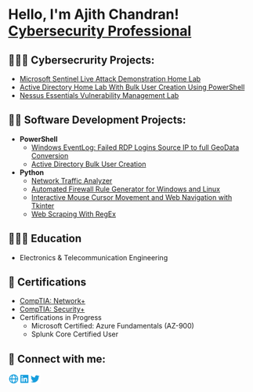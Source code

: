 <h1>Hello, I'm Ajith Chandran! <br/><a href="https://ajithchandranr.github.io"</a> Cybersecurity Professional</a> </h1>

<h2>👨🏾‍💻 Cybersecrurity Projects:</h2>
 
- [Microsoft Sentinel Live Attack Demonstration Home Lab](https://ajithchandranr.github.io/portfolio/home-lab-siem-microsoft-sentinel.html)
- [Active Directory Home Lab With Bulk User Creation Using PowerShell](https://ajithchandranr.github.io/portfolio/home-lab-active-directory-part-1.html)
- [Nessus Essentials Vulnerability Management Lab](https://ajithchandranr.github.io/portfolio/vulnerability-scanning-nessus-essentials.html)

<h2>👨‍💻 Software Development Projects:</h2>

- <b>PowerShell</b>
  - [Windows EventLog: Failed RDP Logins Source IP to full GeoData Conversion](https://ajithchandranr.github.io/portfolio/home-lab-siem-microsoft-sentinel.html)
  - [Active Directory Bulk User Creation](https://ajithchandranr.github.io/portfolio/home-lab-active-directory-part-2.html)
- <b>Python</b>
  - [Network Traffic Analyzer](https://github.com/ajithchandranr/network_traffic_analyzer)
  - [Automated Firewall Rule Generator for Windows and Linux](https://github.com/ajithchandranr/firewall_rule_generator)
  - [Interactive Mouse Cursor Movement and Web Navigation with Tkinter](https://github.com/ajithchandranr/automated-payload-mouse-pyautogui)
  - [Web Scraping With RegEx](https://github.com/ajithchandranr/Web-Scraping-With-RegEx)
<h2>👨🏽‍🎓 Education</h2>

- Electronics & Telecommunication Engineering

<h2>📜 Certifications</h2>

- [CompTIA: Network+](https://www.credly.com/badges/ec412a0f-5725-44f1-a336-615275c37662/public_url)
- [CompTIA: Security+](https://www.credly.com/badges/1e1a4a39-70fc-475d-84d4-8cee542d00ae/public_url)
- Certifications in Progress 
  - Microsoft Certified: Azure Fundamentals (AZ-900)
  - Splunk Core Certified User

<h2> 🤳 Connect with me:</h2>

[<img align="left" alt="Ajith Chandran | Website" width="22px" src="https://github.com/ajithchandranr/ajithchandranr.github.io/blob/main/assets/vendor/boxicons/bx-globe.svg"/>][Website]
[<img align="left" alt="Ajith Chandran | LinkedIn" width="22px" src="https://github.com/ajithchandranr/ajithchandranr.github.io/blob/main/assets/vendor/boxicons/bxl-linkedin-square.svg" />][linkedin]
[<img align="left" alt="JoshMadakor | Twitter" width="22px" src="https://github.com/ajithchandranr/ajithchandranr.github.io/blob/main/assets/vendor/boxicons/bxl-twitter.svg" />][twitter]


[Website]: https://ajithchandranr.github.io
[linkedin]: https://www.linkedin.com/in/ajithchandranr/
[twitter]: https://twitter.com/ajith_kmr
